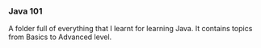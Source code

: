<h3>Java 101</h3>
A folder full of everything that I learnt for learning Java. It contains topics from Basics to Advanced level. 
